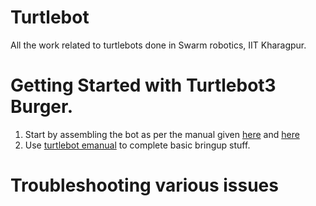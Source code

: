 # Turtlebot
All the work related to turtlebots done in Swarm robotics, IIT Kharagpur.

# Getting Started with Turtlebot3 Burger.
1. Start by assembling the bot as per the manual given [here](http://www.robotis.com/service/download.php?no=748) and [here]()
1. Use [turtlebot emanual](http://emanual.robotis.com/docs/en/platform/turtlebot3/overview/) to complete basic bringup stuff.

# Troubleshooting various issues 
